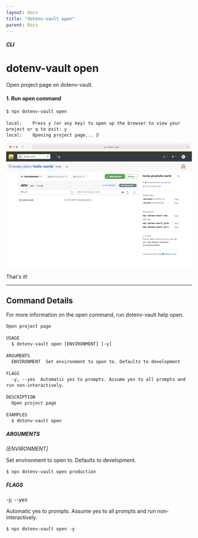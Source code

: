```yaml
---
layout: docs
title: "dotenv-vault open"
parent: Docs
---
```


##### CLI

# dotenv-vault open

Open project page on dotenv-vault.

#### 1. Run open command

```
$ npx dotenv-vault open

local:    Press y (or any key) to open up the browser to view your project or q to exit: y
local:    Opening project page... ⡿
```

![](/assets/img/cloudinary/Screen_Shot_2022-07-31_at_5.28.08_PM_ms9hzz.png)

That's it!

---

## Command Details

For more information on the open command, run dotenv-vault help open.

```
Open project page

USAGE
  $ dotenv-vault open [ENVIRONMENT] [-y]

ARGUMENTS
  ENVIRONMENT  Set environment to open to. Defaults to development

FLAGS
  -y, --yes  Automatic yes to prompts. Assume yes to all prompts and run non-interactively.

DESCRIPTION
  Open project page

EXAMPLES
  $ dotenv-vault open
```

##### ARGUMENTS

*[ENVIRONMENT]*

Set environment to open to. Defaults to development.

```
$ npx dotenv-vault open production
```

##### FLAGS

*-y, --yes*

Automatic yes to prompts. Assume yes to all prompts and run non-interactively.

```
$ npx dotenv-vault open -y
```
